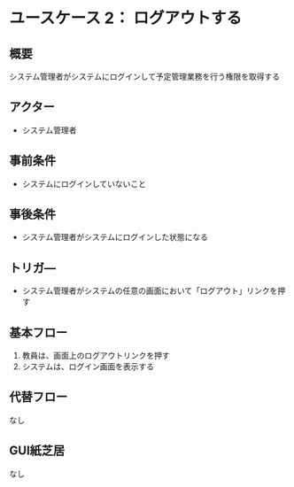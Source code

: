 # ユースケース 2： ログアウトする

## 概要

システム管理者がシステムにログインして予定管理業務を行う権限を取得する

## アクター

- システム管理者

## 事前条件

- システムにログインしていないこと

## 事後条件

- システム管理者がシステムにログインした状態になる

## トリガ―

- システム管理者がシステムの任意の画面において「ログアウト」リンクを押す

## 基本フロー

1. 教員は、画面上のログアウトリンクを押す
2. システムは、ログイン画面を表示する

## 代替フロー

なし

## GUI紙芝居

なし

